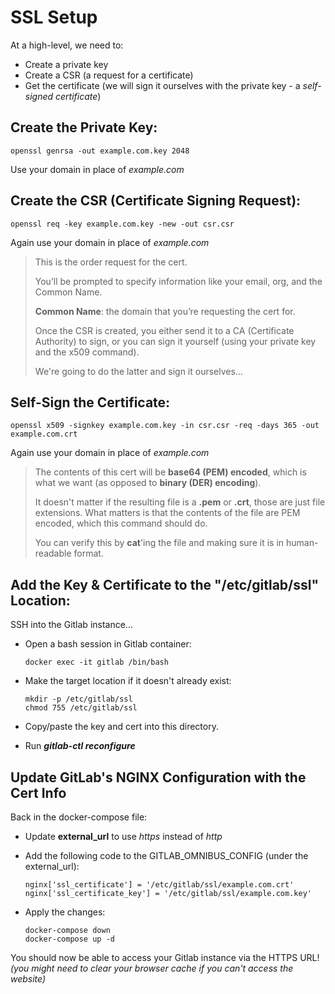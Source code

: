 # SSL Setup

At a high-level, we need to:
  - Create a private key
  - Create a CSR (a request for a certificate)
  - Get the certificate (we will sign it ourselves with the private key - a *self-signed certificate*)


## Create the Private Key:
    openssl genrsa -out example.com.key 2048

Use your domain in place of *example.com*


## Create the CSR (Certificate Signing Request):
    openssl req -key example.com.key -new -out csr.csr

Again use your domain in place of *example.com*

  > This is the order request for the cert.
  >
  > You’ll be prompted to specify information like your email, org, and the Common Name.
  >
  > **Common Name**: the domain that you’re requesting the cert for.
  >
  > Once the CSR is created, you either send it to a CA (Certificate Authority) to sign, or you can sign it yourself (using your private key and the x509 command).
  >
  > We're going to do the latter and sign it ourselves...


## Self-Sign the Certificate:
    openssl x509 -signkey example.com.key -in csr.csr -req -days 365 -out example.com.crt

Again use your domain in place of *example.com*

  > The contents of this cert will be **base64 (PEM) encoded**, which is what we want (as opposed to **binary (DER) encoding**).
  >
  > It doesn't matter if the resulting file is a **.pem** or **.crt**, those are just file extensions. What matters is that the contents of the file are PEM encoded, which this command should do.
  >
  > You can verify this by **cat**'ing the file and making sure it is in human-readable format.


## Add the Key & Certificate to the "/etc/gitlab/ssl" Location:
SSH into the Gitlab instance...
  - Open a bash session in Gitlab container:

        docker exec -it gitlab /bin/bash

  - Make the target location if it doesn't already exist:

        mkdir -p /etc/gitlab/ssl
        chmod 755 /etc/gitlab/ssl

  - Copy/paste the key and cert into this directory.
  - Run ***gitlab-ctl reconfigure***


## Update GitLab's NGINX Configuration with the Cert Info
Back in the docker-compose file:
  - Update **external_url** to use *https* instead of *http*
  - Add the following code to the GITLAB_OMNIBUS_CONFIG (under the external_url):

        nginx['ssl_certificate'] = '/etc/gitlab/ssl/example.com.crt'
        nginx['ssl_certificate_key'] = '/etc/gitlab/ssl/example.com.key'

  - Apply the changes:

        docker-compose down
        docker-compose up -d

You should now be able to access your Gitlab instance via the HTTPS URL!
*(you might need to clear your browser cache if you can't access the website)*
